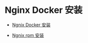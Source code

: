 # Nginx Docker 安装

* [Ngnix Docker 安装](nginx-docker-install.md)

* [Ngnix rpm 安装](nginx-rpm-install.md)